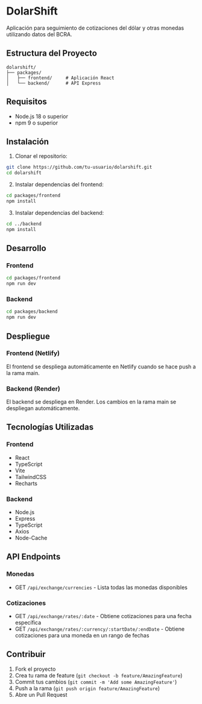 # DolarShift

Aplicación para seguimiento de cotizaciones del dólar y otras monedas utilizando datos del BCRA.

## Estructura del Proyecto

```
dolarshift/
├── packages/
│   ├── frontend/     # Aplicación React
│   └── backend/      # API Express
```

## Requisitos

- Node.js 18 o superior
- npm 9 o superior

## Instalación

1. Clonar el repositorio:
```bash
git clone https://github.com/tu-usuario/dolarshift.git
cd dolarshift
```

2. Instalar dependencias del frontend:
```bash
cd packages/frontend
npm install
```

3. Instalar dependencias del backend:
```bash
cd ../backend
npm install
```

## Desarrollo

### Frontend
```bash
cd packages/frontend
npm run dev
```

### Backend
```bash
cd packages/backend
npm run dev
```

## Despliegue

### Frontend (Netlify)
El frontend se despliega automáticamente en Netlify cuando se hace push a la rama main.

### Backend (Render)
El backend se despliega en Render. Los cambios en la rama main se despliegan automáticamente.

## Tecnologías Utilizadas

### Frontend
- React
- TypeScript
- Vite
- TailwindCSS
- Recharts

### Backend
- Node.js
- Express
- TypeScript
- Axios
- Node-Cache

## API Endpoints

### Monedas
- GET `/api/exchange/currencies` - Lista todas las monedas disponibles

### Cotizaciones
- GET `/api/exchange/rates/:date` - Obtiene cotizaciones para una fecha específica
- GET `/api/exchange/rates/:currency/:startDate/:endDate` - Obtiene cotizaciones para una moneda en un rango de fechas

## Contribuir

1. Fork el proyecto
2. Crea tu rama de feature (`git checkout -b feature/AmazingFeature`)
3. Commit tus cambios (`git commit -m 'Add some AmazingFeature'`)
4. Push a la rama (`git push origin feature/AmazingFeature`)
5. Abre un Pull Request 